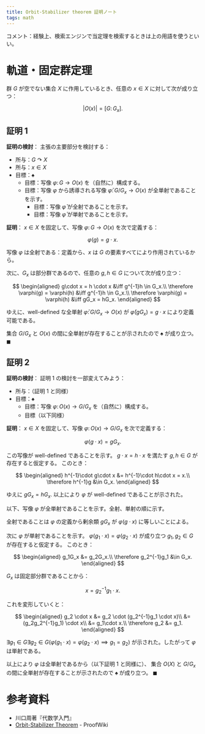 ```yaml
---
title: Orbit-Stabilizer theorem 証明ノート
tags: math
---
```


コメント：経験上、検索エンジンで当定理を検索するときは上の用語を使うといい。

# 軌道・固定群定理

群 $G$ が空でない集合 $X$ に作用しているとき、任意の $x \in X$ に対して次が成り立つ：

$$
\tag*{$\spadesuit$}
\lvert O(x) \rvert = [G\colon G_x].
$$

## 証明 1

**証明の検討**：
主張の主要部分を検討する：

* 所与：$G \curvearrowright X$
* 所与：$x \in X$
* 目標：$\spadesuit$
  * 目標：写像 $\varphi\colon G \longrightarrow O(x)$ を（自然に）構成する。
  * 目標：写像 $\varphi$ から誘導される写像 $\bar{\varphi}\colon G/G_x \longrightarrow O(x)$ が全単射であることを示す。
    * 目標：写像 $\bar\varphi$ が全射であることを示す。
    * 目標：写像 $\bar\varphi$ が単射であることを示す。

**証明**：
$x\in X$ を固定して、写像 $\varphi\colon G \longrightarrow O(x)$ を次で定義する：

$$
\varphi(g) = g \cdot x.
$$

写像 $\varphi$ は全射である：定義から、$x$ は $G$ の要素すべてにより作用されているから。

次に、$G_x$ は部分群であるので、任意の $g, h \in G$ について次が成り立つ：

$$
\begin{aligned}
g\cdot x = h \cdot x &\iff g^{-1}h \in G_x.\\
\therefore \varphi(g) = \varphi(h) &\iff g^{-1}h \in G_x.\\
\therefore \varphi(g) = \varphi(h) &\iff gG_x = hG_x.
\end{aligned}
$$

ゆえに、well-defined な全単射 $\bar\varphi\colon G/G_x \longrightarrow O(x)$ が
$\bar\varphi(gG_x) = g\cdot x$ により定義可能である。

集合 $G/G_x$ と $O(x)$ の間に全単射が存在することが示されたので
$\spadesuit$ が成り立つ。
$\blacksquare$

## 証明 2

**証明の検討**：
証明 1 の検討を一部変えてみよう：

* 所与：（証明 1 と同様）
* 目標：$\spadesuit$
  * 目標：写像 $\varphi\colon O(x) \longrightarrow G/G_x$ を（自然に）構成する。
  * 目標（以下同様）

**証明**：
$x\in X$ を固定して、写像 $\varphi\colon O(x) \longrightarrow G/G_x$ を次で定義する：

$$
\varphi(g \cdot x) = gG_x.
$$

この写像が well-defined であることを示す。
$g\cdot x = h \cdot x$ を満たす $g, h \in G$ が存在すると仮定する。
このとき：

$$
\begin{aligned}
h^{-1}\cdot g\cdot x &= h^{-1}\cdot h\cdot x = x.\\
\therefore h^{-1}g &\in G_x.
\end{aligned}
$$

ゆえに $gG_x = hG_x.$ 以上により $\varphi$ が well-defined であることが示された。

以下、写像 $\varphi$ が全単射であることを示す。全射、単射の順に示す。

全射であることは $\varphi$ の定義から剰余類 $gG_x$ が $\varphi(g\cdot x)$ に等しいことによる。

次に $\varphi$ が単射であることを示す。
$\varphi(g_1\cdot x) = \varphi(g_2 \cdot x)$ が成り立つ $g_1, g_2 \in G$ が存在すると仮定する。
このとき：

$$
\begin{aligned}
g_1G_x &= g_2G_x.\\
\therefore g_2^{-1}g_1 &\in G_x.
\end{aligned}
$$

$G_x$ は固定部分群であることから：

$$
x = g_2^{-1}g_1 \cdot x.
$$

これを変形していくと：

$$
\begin{aligned}
g_2 \cdot x
&= g_2 \cdot (g_2^{-1}g_1 \cdot x)\\
&= (g_2g_2^{-1}g_1) \cdot x\\
&= g_1\cdot x.\\
\therefore g_2 &= g_1.
\end{aligned}
$$

$\exists g_1 \in G \exists g_2 \in G(\varphi(g_1\cdot x) = \varphi(g_2 \cdot x) \implies g_1 = g_2)$
が示された。したがって $\varphi$ は単射である。


以上により $\varphi$ は全単射であるから（以下証明 1 と同様に）、
集合 $O(X)$ と $G/G_x$ の間に全単射が存在することが示されたので
$\spadesuit$ が成り立つ。
$\blacksquare$

# 参考資料

* 川口周著『代数学入門』
* [Orbit-Stabilizer Theorem](https://proofwiki.org/wiki/Orbit-Stabilizer_Theorem) - ProofWiki
